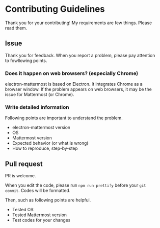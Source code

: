 # Contributing Guidelines
Thank you for your contributing! My requirements are few things. Please read them.

## Issue
Thank you for feedback. When you report a problem, please pay attention to fowllowing points.

### Does it happen on web browsers? (especially Chrome)
electron-mattermost is based on Electron. It integrates Chrome as a browser window. If the problem appears on web browsers, it may be the issue for Mattermost (or Chrome).

### Write detailed information
Following points are important to understand the problem.

* electron-mattermost version
* OS
* Mattermost version
* Expected behavior (or what is wrong)
* How to reproduce, step-by-step

## Pull request
PR is welcome.

When you edit the code, please run `npm run prettify` before your `git commit`.
Codes will be formatted.

Then, such as following points are helpful.

* Tested OS
* Tested Mattermost version
* Test codes for your changes
